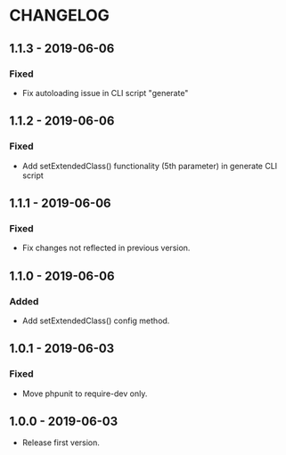 # CHANGELOG

## 1.1.3 - 2019-06-06

### Fixed

- Fix autoloading issue in CLI script "generate"

## 1.1.2 - 2019-06-06

### Fixed

- Add setExtendedClass() functionality (5th parameter) in generate CLI script

## 1.1.1 - 2019-06-06

### Fixed

- Fix changes not reflected in previous version.

## 1.1.0 - 2019-06-06

### Added

- Add setExtendedClass() config method.

## 1.0.1 - 2019-06-03

### Fixed

- Move phpunit to require-dev only.

## 1.0.0 - 2019-06-03

- Release first version.